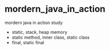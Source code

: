 # mordern_java_in_action
mordern java in action study

- static, stack, heap memory
- static method, inner class, static class
- final, static final

